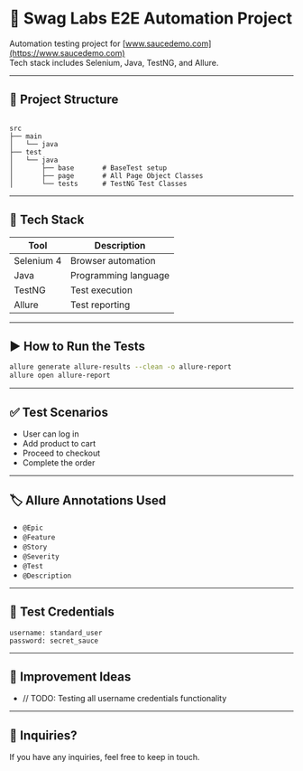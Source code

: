 # 🧪 Swag Labs E2E Automation Project

Automation testing project for [www.saucedemo.com](https://www.saucedemo.com)  
Tech stack includes Selenium, Java, TestNG, and Allure.

---

## 📁 Project Structure

```

src
├── main
│   └── java
├── test
│   └── java
│       ├── base       # BaseTest setup
│       ├── page       # All Page Object Classes
│       └── tests      # TestNG Test Classes

````

---

## 🧰 Tech Stack

| Tool        | Description             |
|-------------|--------------------------|
| Selenium 4  | Browser automation       |
| Java        | Programming language     |
| TestNG      | Test execution           |
| Allure      | Test reporting           |

---

## ▶️ How to Run the Tests

```bash
allure generate allure-results --clean -o allure-report
allure open allure-report
````

---

## ✅ Test Scenarios

* User can log in
* Add product to cart
* Proceed to checkout
* Complete the order

---

## 🏷️ Allure Annotations Used

* `@Epic`
* `@Feature`
* `@Story`
* `@Severity`
* `@Test`
* `@Description`

---

## 🔐 Test Credentials

```
username: standard_user
password: secret_sauce
```

---

## 🚧 Improvement Ideas

* // TODO: Testing all username credentials functionality

---

## 💬 Inquiries?

If you have any inquiries, feel free to keep in touch.